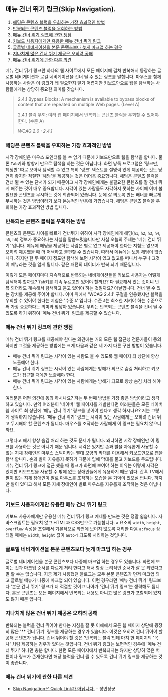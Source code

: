 ## 메뉴 건너 뛰기 링크(Skip Navigation).

1. <a href="#헤딩은-콘텐츠-블럭을-우회하는-가장-효과적인-방법">헤딩은 콘텐츠 블럭을 우회하는 가장 효과적인 방법</a>
1. <a href="#반복되는-콘텐츠-블럭을-우회하는-방법">반복되는 콘텐츠 블럭을 우회하는 방법</a>
1. <a href="#메뉴-건너-뛰기-링크에-관한-쟁점">메뉴 건너 뛰기 링크에 관한 쟁점</a>
1. <a href="#키보드-사용자에게만-유용한-메뉴-건너-뛰기-링크">키보드 사용자에게만 유용한 메뉴 건너 뛰기 링크</a>
1. <a href="#글로벌-네비게이션을-본문-콘텐츠보다-늦게-마크업-하는-경우">글로벌 네비게이션을 본문 콘텐츠보다 늦게 마크업 하는 경우</a>
1. <a href="#지나치게-많은-건너-뛰기-제공은-오히려-공해">지나치게 많은 건너 뛰기 제공은 오히려 공해</a>
1. <a href="#메뉴-건너-뛰기에-관한-다른-의견">메뉴 건너 뛰기에 관한 다른 의견</a>

메뉴 건너 뛰기 링크란 하나의 웹 사이트에서 모든 페이지에 걸쳐 반복해서 등장하는 글로벌 네비게이션과 로컬 네비게이션을 건너 뛸 수 있는 링크를 말합니다. 마우스를 함께 사용하는 사람은 이 링크가 왜 필요한지 알기 어렵지만 키보드만으로 웹을 탐색하는 사람들에게는 상당히 중요한 의미를 갖습니다.

> 2.4.1 Bypass Blocks: A mechanism is available to bypass blocks of content that are repeated on multiple Web pages. (Level A)
>
> 2.4.1 블럭 우회: 여러 웹 페이지에서 반복되는 콘텐츠 블럭을 우회할 수 있어야 한다. (수준 A)
>
> <cite>WCAG 2.0 : 2.4.1</cite>

### 헤딩은 콘텐츠 블럭을 우회하는 가장 효과적인 방법
시각 장애인은 마우스 포인터를 볼 수 없기 때문에 키보드만으로 웹을 탐색을 합니다. 물론 `Tab`키와 방향키 만으로 탐색을 하는 것은 아닙니다. 화면 낭독 프로그램은 '링크만, 헤딩만' 따로 모아서 탐색할 수 있고 특히 '링크' 텍스트를 설명력 있게 제공하는 것도 당연히 좋지만 적절한 '헤딩'을 제공하는 것은 더더욱 중요합니다. 헤딩은 콘텐츠 블럭을 건너 뛸 수 있는 단서가 되기 때문이고 시각 장애인에게는 불필요한 콘텐츠를 잘 건너 뛰게 해주는 것이 매우 중요합니다. 시각이 있는 사람들도 자각하지 못하는 사이에 이미 불필요한 콘텐츠를 무시하는 것에 학습되어 있습니다. 눈에 잘 띄도록 만든 배너를 빠르게 무시하는 것은 방법이라기 보다 본능적인 반응에 가깝습니다. 헤딩은 콘텐츠 블럭을 우회하는 가장 효과적인 방법 입니다.

### 반복되는 콘텐츠 블럭을 우회하는 방법
콘텐츠와 콘텐츠 사이를 빠르게 건너뛰기 위하여 시각 장애인에게 헤딩(`h1`, `h2`, `h3`, `h4`, `h5`, `h6`) 정보가 중요하다는 사실을 말씀드렸습니다만 사실 오늘의 주제는 '메뉴 건너 뛰기' 입니다. 메뉴에 헤딩을 제공하는 사람은 별로 없고 제공해야 한다는 지침도 없으며 오히려 제공했을 때 더 어색하고 불편할 수 있습니다. 따라서 메뉴에는 보통 헤딩이 없습니다. 하지만 한 두 페이지 정도만 탐색해 보면 시각이 있고 없고를 떠나서 누구나 그것이 메뉴라는 것을 알게 됩니다. 같은 패턴의 데이터가 반복 되기 때문입니다.

이렇게 모든 페이지마다 지속적으로 반복되는 네비게이션들을 키보드 사용자는 어떻게 탐색해야 할까요? `Tab`키를 계속 누르고만 있어야 할까요? 다 필요해서 있는 것이니 반복 되더라도 계속해서 탐색하고 듣고 있어야 하는 것일까요? 아닐껍니다. 건너 뛸 수 있는 장치를 제공해 주어야 합니다. 이미 위에서 'WCAG 2.4.1' 구절을 인용했지만 블럭을 우회할 수 있어야 한다는 지침은 '수준 `A`' 입니다. 수준 `A`는 최소한 지켜야 하는 수준으로써 가장 중요하다는 의미와 맞닿아 있습니다. 우리는 반복되는 콘텐츠 블럭을 건너 뛸 수 있도록 하기 위하여 '메뉴 건너 뛰기' 링크를 제공할 수 있습니다.

### 메뉴 건너 뛰기 링크에 관한 쟁점
메뉴 건너 뛰기 링크를 제공해야 한다는 의견에는 거의 모든 웹 접근성 전문가들이 동의하지만 그것을 제공하는 방법에는 크게 다음과 같은 세 가지 다른 구현 방법이 있습니다.

* 메뉴 건너 뛰기 링크는 시각이 있는 사람도 볼 수 있도록 웹 페이지 최 상단에 항상 노출해야 한다.
* 메뉴 건너 뛰기 링크는 시각이 있는 사람에게는 방해가 되므로 숨김 처리하고 키보드가 접근할 때에만 노출해야 한다.
* 메뉴 건너 뛰기 링크는 시각이 있는 사람에게는 방해가 되므로 항상 숨김 처리 해야 한다.

여러분은 어떤 의견에 동의 하시나요? 저는 두 번째 방법을 가장 좋은 방법이라고 생각하고 있습니다. 만약 여러분이 '네이버' 웹 페이지를 개발한다면 여러분들은 모든 네이버 웹 사이트 최 상단에 '메뉴 건너 뛰기' 링크를 넣어야 한다고 생각 하시나요? 저는 그렇게 생각하지 않습니다. '메뉴 건너 뛰기' 링크는 시각이 있는 사람에게는 오히려 건너 뛰고 무시해야 할 콘텐츠가 됩니다. 마우스를 조작하는 사람에게 이 링크는 필요치 않으니까요.

그렇다고 해서 항상 숨김 처리 하는 것도 문제가 됩니다. 왜냐하면 시각 장애인만 이 링크를 사용하는 것은 아니기 때문 입니다. 시각은 있지만 손과 발을 자유롭게 사용할 수 없는 지체 장애인은 마우스 스틱이라는 빨대 모양의 막대를 이용해서 키보드만으로 웹을 탐색 합니다. 손과 발이 자유롭지 못하기 때문에 입에 막대를 물고 키보드를 두드립니다. 메뉴 건너 뛰기 링크에 접근 했을 때 링크가 화면에 보여야 하는 이유는 이렇게 시각은 있지만 키보드만을 사용할 수 밖에 없는 장애인들에게 유용하기 때문 입다. 간혹 TV에서 팔이 없는 지체 장애인이 발로 마우스를 조작하는 모습을 본 기억이 있으실 껍니다. 하지만 발이 있다고 해서 모든 지체 장애인이 발로 마우스를 자유롭게 조작하는 것은 아닙니다.

### 키보드 사용자에게만 유용한 메뉴 건너 뛰기 링크
키보드 사용자에게만 유용한 메뉴 건너 뛰기 링크 예제를 만드는 것은 정말 쉽습니다. 자바스크립트는 필요치 않고 HTML과 CSS만으로 가능합니다. `a` 요소의 `width`, `height`, `overflow` 속성을 조절해서 기본적으로 화면에 보이지 않도록 처리한 다음 `a:focus` 상태일 때에는 `width`, `height` 값이 `auto가` 되도록 처리하는 것입니다.

### 글로벌 네비게이션을 본문 콘텐츠보다 늦게 마크업 하는 경우
글로벌 네비게이션을 본문 콘텐츠보다 나중에 마크업 하는 경우도 있습니다. 화면에 보이는 것과 마크업 순서를 다르게 처리 한다고 해서 항상 논리적인 순서가 잘 못 되었다고 말 할 수는 없습니다. 지금 제가 사용했던 블로그는 모두 본문 콘텐츠가 먼저 마크업 되고 글로벌 메뉴가 나중에 마크업 되어 있습니다. 이런 경우라면 '메뉴 건너 뛰기' 링크보다 '본문 건너 뛰기' 링크가 더 적절할 것이고 나아가 '건너 뛰기 링크'는 생략해도 됩니다. 본문 콘텐츠는 모든 페이지에서 반복되는 내용도 아니고 많은 링크가 포함되어 있지도 않기 때문 입니다.

### 지나치게 많은 건너 뛰기 제공은 오히려 공해
반복되는 블럭을 건너 뛰어야 한다는 지침을 잘 못 이해해서 모든 웹 페이지 상단에 굉장히 많은 '** 건너 뛰기' 링크를 제공하는 경우가 있습니다. 이것은 오히려 건너 뛰어야 할 공해 콘텐츠가 됩니다. 건너 뛰어야 할 것은 '반복되는 블럭'인데 마치 한 페이지의 '목차' 처럼 제공하는 경우가 있다는 것입니다. 건너 뛰기 링크는 보편적인 경우에 '메뉴 건너 뛰기' 하나면 충분 합니다. 한편 모든 페이지에서 반복되지는 않지만 상당히 많은 버튼이나 링크가 존재한다면 해당 블럭을 건너 뛸 수 있도록 건너 뛰기 링크를 제공하는 것이 좋습니다.

### 메뉴 건너 뛰기에 관한 다른 의견
* <a href="http://www.jangkunblog.com/wp/skip-navigation-is-not-a-quick-link/" target="_self">Skip Navigation은 Quick Link가 아닙니다.</a> – 성민장군
